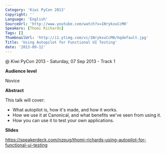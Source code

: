 ```yaml
---
Category: 'Kiwi PyCon 2013'
Copyright: ''
Language: 'English'
SourceUrl: 'http://www.youtube.com/watch?v=1NrykxuCcM0'
Speakers: [Thomi Richards]
Tags: []
ThumbnailUrl: 'http://i1.ytimg.com/vi/1NrykxuCcM0/hqdefault.jpg'
Title: 'Using Autopilot for Functional UI Testing'
date: '2013-09-12'
---
```

@ Kiwi PyCon 2013 - Saturday, 07 Sep 2013 - Track 1

**Audience level**

Novice

**Abstract**

This talk will cover:

 * What autopilot is, how it's made, and how it works.
 * How we use it at Canonical, and what benefits we've seen from using it.
 * How you can use it to test your own applications.

**Slides**

https://speakerdeck.com/nzpug/thomi-richards-using-autopilot-for-functional-ui-testing
